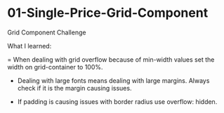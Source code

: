 # 01-Single-Price-Grid-Component

Grid Component Challenge

What I learned:

= When dealing with grid overflow because of min-width values set the width on grid-container to 100%.

- Dealing with large fonts means dealing with large margins. Always check if it is the margin causing issues.

- If padding is causing issues with border radius use overflow: hidden.
